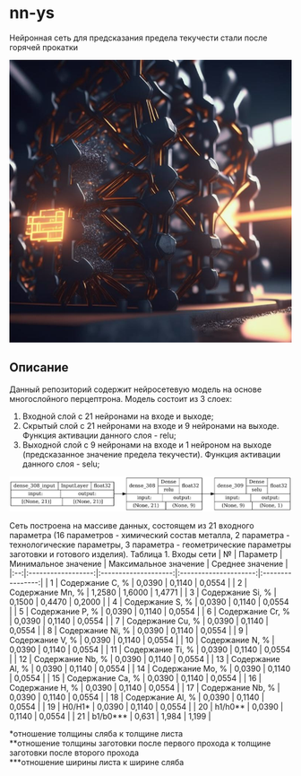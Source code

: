 # nn-ys
Нейронная сеть для предсказания предела текучести стали после горячей прокатки

<p align="center">
      <img src="img/1.png" alt="Лого проекта">
</p>

## Описание

Данный репозиторий содержит нейросетевую модель на основе многослойного перцептрона. Модель состоит из 3 слоех:
1. Входной слой с 21 нейронами на входе и выходе;
2. Скрытый слой с 21 нейронами на входе и 9 нейронами на выходе. Функция активации данного слоя - relu;
3. Выходной слой с 9 нейронами на входе и 1 нейроном на выходе (предсказанное значение предела текучести). Функция активации данного слоя - selu;

<p align="center">
      <img src="img/13_0.78_r_154_schem.png" alt="Архитектура модели">
</p>

Сеть построена на массиве данных, состоящем из 21 входного параметра (16 параметров - химический состав металла, 2 параметра - технологические параметры, 3 параметра - геометрические параметры заготовки и готового изделия).
Таблица 1. Входы сети
| №  |      Параметр      | Минимальное значение | Максимальное значение | Среднее значение |
|:--:|:------------------:|:--------------------:|:---------------------:|:----------------:|
| 1  |  Содержание С, %   |        0,0390        |         0,1140        |       0,0554     |
| 2  |  Содержание Mn, %  |        1,2580        |         1,6000        |       1,4771     |
| 3  |  Содержание Si, %  |        0,1500        |         0,4470        |       0,2000     |
| 4  |  Содержание S, %   |        0,0390        |         0,1140        |       0,0554     |
| 5  |  Содержание P, %   |        0,0390        |         0,1140        |       0,0554     |
| 6  |  Содержание Cr, %  |        0,0390        |         0,1140        |       0,0554     |
| 7  |  Содержание Cu, %  |        0,0390        |         0,1140        |       0,0554     |
| 8  |  Содержание Ni, %  |        0,0390        |         0,1140        |       0,0554     |
| 9  |  Содержание V, %   |        0,0390        |         0,1140        |       0,0554     |
| 10 |  Содержание N, %   |        0,0390        |         0,1140        |       0,0554     |
| 11 |  Содержание Ti, %  |        0,0390        |         0,1140        |       0,0554     |
| 12 |  Содержание Nb, %  |        0,0390        |         0,1140        |       0,0554     |
| 13 |  Содержание Al, %  |        0,0390        |         0,1140        |       0,0554     |
| 14 |  Содержание Mo, %  |        0,0390        |         0,1140        |       0,0554     |
| 15 |  Содержание Сa, %  |        0,0390        |         0,1140        |       0,0554     |
| 16 |  Содержание H, %   |        0,0390        |         0,1140        |       0,0554     |
| 17 |  Содержание Nb, %  |        0,0390        |         0,1140        |       0,0554     |
| 18 |  Содержание Al, %  |        0,0390        |         0,1140        |       0,0554     |
| 19 |       H0/H1*       |        0,0390        |         0,1140        |       0,0554     |
| 20 |       h1/h0**      |        0,0390        |         0,1140        |       0,0554     |
| 21 |       b1/b0***     |        0,631         |         1,984         |       1,199      |

*отношение толщины сляба к толщине листа                                    
**отношение толщины заготовки после первого прохода к толщине заготовки после второго прохода                                                   
***отношение ширины листа к ширине сляба

